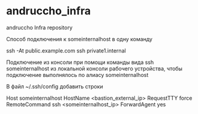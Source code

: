 # andruccho_infra
andruccho Infra repository

Cпособ подключения к someinternalhost в одну команду

ssh -At public.example.com ssh private1.internal

Подключение из консоли при помощи команды вида ssh someinternalhost из локальной консоли рабочего устройства, чтобы подключение выполнялось по алиасу someinternalhost

В файл ~/.ssh/config добавить строки

Host someinternalhost
  HostName <bastion_external_ip>
  RequestTTY force
  RemoteCommand ssh <someinternalhost_ip>
  ForwardAgent yes



